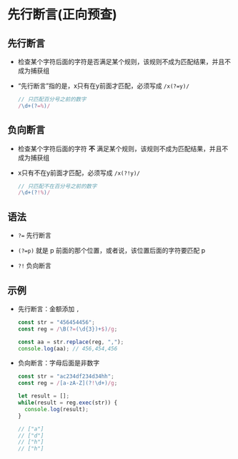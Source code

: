 # 先行断言(正向预查)

## 先行断言

- 检查某个字符后面的字符是否满足某个规则，该规则不成为匹配结果，并且不成为捕获组

- “先行断言”指的是，x只有在y前面才匹配，必须写成 `/x(?=y)/`

    ```js
    // 只匹配百分号之前的数字
    /\d+(?=%)/
    ```

## 负向断言

- 检查某个字符后面的字符 **不** 满足某个规则，该规则不成为匹配结果，并且不成为捕获组

- x只有不在y前面才匹配，必须写成 `/x(?!y)/`

    ```js
    // 只匹配不在百分号之前的数字
    /\d+(?!%)/
    ```

## 语法

- `?=` 先行断言

- `(?=p)` 就是 p 前面的那个位置，或者说，该位置后面的字符要匹配 p

- `?!` 负向断言

## 示例

- 先行断言：金额添加 `,`

    ```js
    const str = "456454456";
    const reg = /\B(?=(\d{3})+$)/g;

    const aa = str.replace(reg, ",");
    console.log(aa); // 456,454,456
    ```

- 负向断言：字母后面是非数字

    ```js
    const str = "ac234df234d34hh";
    const reg = /[a-zA-Z](?!\d+)/g;

    let result = [];
    while(result = reg.exec(str)) {
      console.log(result);
    }

    // ["a"]
    // ["d"]
    // ["h"]
    // ["h"]
    ```
